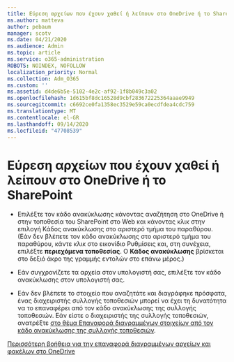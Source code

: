 ```yaml
---
title: Εύρεση αρχείων που έχουν χαθεί ή λείπουν στο OneDrive ή το SharePoint
ms.author: matteva
author: pebaum
manager: scotv
ms.date: 04/21/2020
ms.audience: Admin
ms.topic: article
ms.service: o365-administration
ROBOTS: NOINDEX, NOFOLLOW
localization_priority: Normal
ms.collection: Adm_O365
ms.custom: ''
ms.assetid: d4de6b5e-5102-4e2c-af92-1f8b049c3a02
ms.openlocfilehash: 1d615bf8dc16528d9cbf283672225364aaae9949
ms.sourcegitcommit: c6692ce0fa1358ec3529e59ca0ecdfdea4cdc759
ms.translationtype: MT
ms.contentlocale: el-GR
ms.lasthandoff: 09/14/2020
ms.locfileid: "47708539"
---
```

# <a name="find-lost-or-missing-files-in-onedrive-or-sharepoint"></a>Εύρεση αρχείων που έχουν χαθεί ή λείπουν στο OneDrive ή το SharePoint

- Επιλέξτε τον κάδο ανακύκλωσης κάνοντας αναζήτηση στο OneDrive ή στην τοποθεσία του SharePoint στο Web και κάνοντας κλικ στην επιλογή Κάδος ανακύκλωσης στο αριστερό τμήμα του παραθύρου. (Εάν δεν βλέπετε τον κάδο ανακύκλωσης στο αριστερό τμήμα του παραθύρου, κάντε κλικ στο εικονίδιο Ρυθμίσεις και, στη συνέχεια, επιλέξτε **περιεχόμενα τοποθεσίας**. Ο **Κάδος ανακύκλωσης** βρίσκεται στο δεξιό άκρο της γραμμής εντολών στο επάνω μέρος.) 
    
- Εάν συγχρονίζετε τα αρχεία στον υπολογιστή σας, επιλέξτε τον κάδο ανακύκλωσης στον υπολογιστή σας. 
    
- Εάν δεν βλέπετε το στοιχείο που αναζητάτε και διαγράφηκε πρόσφατα, ένας διαχειριστής συλλογής τοποθεσιών μπορεί να έχει τη δυνατότητα να το επαναφέρει από τον κάδο ανακύκλωσης της συλλογής τοποθεσιών. Εάν είστε ο διαχειριστής της συλλογής τοποθεσιών, ανατρέξτε [στο θέμα Επαναφορά διαγραμμένων στοιχείων από τον κάδο ανακύκλωσης της συλλογής τοποθεσιών](https://go.microsoft.com/fwlink/?linkid=866439).
    
[Περισσότερη βοήθεια για την επαναφορά διαγραμμένων αρχείων και φακέλων στο OneDrive](https://go.microsoft.com/fwlink/?linkid=872872)
  

